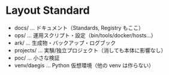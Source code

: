 # Layout Standard
- docs/          … ドキュメント（Standards, Registry もここ）
- ops/           … 運用スクリプト・設定（bin/tools/docker/hosts…）
- ark/           … 生成物・バックアップ・ログブック
- projects/      … 実験/独立プロジェクト（消しても本体に影響なし）
- poc/           … 小さな検証
- venv/daegis    … Python 仮想環境（他の venv は作らない）
